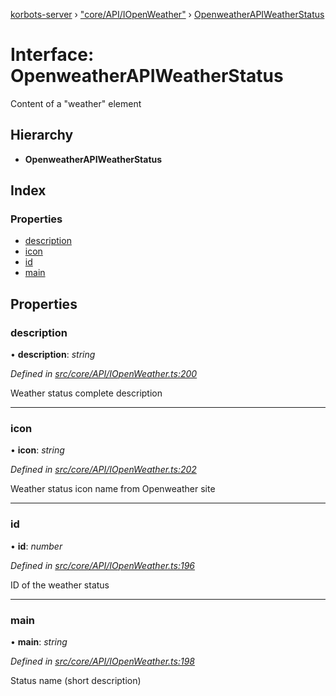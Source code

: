 [korbots-server](../README.md) › ["core/API/IOpenWeather"](../modules/_core_api_iopenweather_.md) › [OpenweatherAPIWeatherStatus](_core_api_iopenweather_.openweatherapiweatherstatus.md)

# Interface: OpenweatherAPIWeatherStatus

Content of a "weather" element

## Hierarchy

* **OpenweatherAPIWeatherStatus**

## Index

### Properties

* [description](_core_api_iopenweather_.openweatherapiweatherstatus.md#description)
* [icon](_core_api_iopenweather_.openweatherapiweatherstatus.md#icon)
* [id](_core_api_iopenweather_.openweatherapiweatherstatus.md#id)
* [main](_core_api_iopenweather_.openweatherapiweatherstatus.md#main)

## Properties

###  description

• **description**: *string*

*Defined in [src/core/API/IOpenWeather.ts:200](https://github.com/Xisabla/Korbots/blob/c465fbe/server/src/core/API/IOpenWeather.ts#L200)*

Weather status complete description

___

###  icon

• **icon**: *string*

*Defined in [src/core/API/IOpenWeather.ts:202](https://github.com/Xisabla/Korbots/blob/c465fbe/server/src/core/API/IOpenWeather.ts#L202)*

Weather status icon name from Openweather site

___

###  id

• **id**: *number*

*Defined in [src/core/API/IOpenWeather.ts:196](https://github.com/Xisabla/Korbots/blob/c465fbe/server/src/core/API/IOpenWeather.ts#L196)*

ID of the weather status

___

###  main

• **main**: *string*

*Defined in [src/core/API/IOpenWeather.ts:198](https://github.com/Xisabla/Korbots/blob/c465fbe/server/src/core/API/IOpenWeather.ts#L198)*

Status name (short description)
